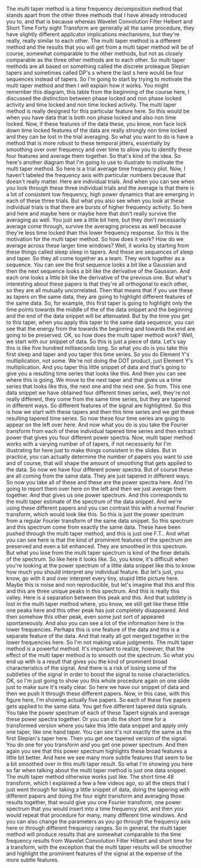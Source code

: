  The multi taper method is a time frequency decomposition method that stands apart from the other three methods that I have already introduced you to, and that is because whereas Wavelet Convolution Filter Helbert and Short Time Forty eight Transform are generally all the same procedure, they have slightly different applicator implications mechanisms, but they're really, really similar to each other. The multi taper method is a different method and the results that you will get from a multi taper method will be of course, somewhat comparable to the other methods, but not as closely comparable as the three other methods are to each other. So multi taper methods are all based on something called the discrete proleague Slepian tapers and sometimes called DP's s where the last s here would be four sequences instead of tapers. So I'm going to start by trying to motivate the multi taper method and then I will explain how it works. You might remember this diagram, this table from the beginning of the course here, I discussed the distinction between phase locked and non phase locked activity and time locked and non time locked activity. The multi taper method is really designed for this particular feature here. So this would be when you have data that is both non phase locked and also non time locked. Now, if these features of the data these, you know, non face lock down time locked features of the data are really strongly non time locked and they can be lost in the trial averaging. So what you want to do is have a method that is more robust to these temporal jitters, essentially by smoothing over over frequency and over time to allow you to identify these four features and average them together. So that's kind of the idea. So here's another diagram that I'm going to use to illustrate to motivate the multi taper method. So here is a trial average time frequency plot. Now, I haven't labeled the frequency axis with particular numbers because that doesn't really matter. Here are individual trials. And when you can see when you look through these three individual trials and the average is that there is a lot of consistent low frequency, high power dynamics that are emerging in each of these three trials. But what you also see when you look at these individual trials is that there are bursts of higher frequency activity. So here and here and maybe here or maybe here that don't really survive the averaging as well. You just see a little bit here, but they don't necessarily average come through, survive the averaging process as well because they're less time locked than this lower frequency response. So this is the motivation for the multi taper method. So how does it work? How do we average across these larger time windows? Well, it works by starting from these things called sleep sleep in tapers. And these are sequences of sleep and taper. So they all come together as a team. They work together as a sequence. You can see the first sequence looks a bit like a Gaussian and then the next sequence looks a bit like the derivative of the Gaussian. And each one looks a little bit like the derivative of the previous one. But what's interesting about these papers is that they're all orthogonal to each other, so they are all mutually uncorrelated. Then that means that if you use these as tapers on the same data, they are going to highlight different features of the same data. So, for example, this first taper is going to highlight only the time points towards the middle of the of the data snippet and the beginning and the end of the data snippet will be attenuated. But by the time you get to this taper, when you apply this taper to the same data sequence, you can see that the energy from the towards the beginning and towards the end are going to be preserved. OK, so how does the multi taper method work? Well, we start with our snippet of data. So this is just a piece of data. Let's say this is like five hundred milliseconds long. So what you do is you take this first sleep and taper and you taper this time series. So you do Element Y's multiplication, not some. We're not doing the DOT product, just Element Y's multiplication. And you taper this little snippet of data and that's going to give you a resulting time series that looks like this. And then you can see where this is going. We move to the next taper and that gives us a time series that looks like this, the next one and the next one. So from. This one data snippet we have obtained four different times series, well, they're not really different, they come from the same time series, but they are tapered in different ways. So different features of the signal are highlighted. So this is how we start with these tapers and then this time series and we get these resulting tapered time series. So now these four time series are going to appear on the left over here. And now what you do is you take the Fourier transform from each of these individual tapered time series and then extract power that gives you four different power spectra. Now, multi taper method works with a varying number of of tapers, if not necessarily for I'm illustrating for here just to make things consistent in the slides. But in practice, you can actually determine the number of papers you want to use and of course, that will shape the amount of smoothing that gets applied to the data. So now we have four different power spectra. But of course these are all coming from the same data. They are just tapered in different ways. So now you take all of these and these are the power spectra here. And I'm going to report them over here on the left and then we just average them together. And that gives us one power spectrum. And this corresponds to the multi taper estimate of the spectrum of the data snippet. And we're using these different papers and you can contrast this with a normal Fourier transform, which would look like this. So this is just the power spectrum from a regular Fourier transform of the same data snippet. So this spectrum and this spectrum come from exactly the same data. These have been pushed through the multi taper method, and this is just one F.T.. And what you can see here is that the kind of prominent features of the spectrum are preserved and even a bit enhanced. They are smoothed in this spectrum. But what you lose from the multi taper spectrum is kind of the finer details of the spectrum. So like here it looks like. So, you know, it's difficult when you're looking at the power spectrum of a little data snippet like this to know how much you should interpret any individual feature. But let's just, you know, go with it and over interpret every tiny, stupid little picture here. Maybe this is noise and non reproducible, but let's imagine that this and this and this are three unique peaks in this spectrum. And this is really this valley. Here is a separation between this peak and this. And that subtlety is lost in the multi taper method where, you know, we still get like these little one peaks here and this other peak has just completely disappeared. And then somehow this other peak, even some just sort of appeared spontaneously. And also you can see a lot of the information here in the lower frequencies. Perhaps this is one feature of the data and this is a separate feature of the data. And that really all got merged together in the lower frequencies here. So I'm not making value judgments. The multi taper method is a powerful method. It's important to realize, however, that the effect of the multi taper method is to smooth out the spectrum. So what you end up with is a result that gives you the kind of prominent broad characteristics of the signal. And there is a risk of losing some of the subtleties of the signal in order to boost the signal to noise characteristics. OK, so I'm just going to show you this whole procedure again on one slide just to make sure it's really clear. So here we have our snippet of data and then we push it through these different papers. Now, in this case, with this figure here, I'm showing actually five papers. So each of these five papers gets applied to the same data. You get five different tapered data signals. You take the power spectrum of each of these Tapert signals and average these power spectra together. Or you can do the short time for a transformed version where you take this little data snippet and apply only one taper, like one hand taper. You can see it's not exactly the same as the first Slepian's taper here. Then you get one tapered version of the signal. You do one for you transform and you get one power spectrum. And then again you see that this power spectrum highlights these broad features a little bit better. And here we see many more subtle features that seem to be a bit smoothed over in this multi taper result. So what I'm showing you here so far when talking about the multi taper method is just one data snippet. The multi taper method otherwise works just like. The short time 48 transform, which I explained a few a few videos ago, so all the steps that I just went through for taking a little snippet of data, doing the tapering with different papers and doing the four eight transform and averaging those results together, that would give you one Fourier transform, one power spectrum that you would insert into a time frequency plot, and then you would repeat that procedure for many, many different time windows. And you can also change the parameters as you go through the frequency axis here or through different frequency ranges. So in general, the multi taper method will produce results that are somewhat comparable to the time frequency results from Wavelet Convolution Filter Hilbert and short time for a transform, with the exception that the multi taper results will be smoother and highlight the prominent features of the signal at the expense of the more subtle features.